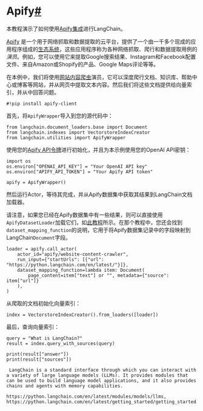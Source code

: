 

Apify[#](#apify "Permalink to this headline")
=============================================

本教程演示了如何使用[Apify集成](../../../../ecosystem/apify)进行LangChain。

[Apify](https://apify.com) 是一个用于网络抓取和数据提取的云平台，提供了一个由一千多个现成的应用程序组成的[生态系统](https://apify.com/store)，这些应用程序称为各种网络抓取、爬行和数据提取用例的*演员*。例如，您可以使用它来提取Google搜索结果、Instagram和Facebook配置文件、来自Amazon或Shopify的产品、Google Maps评论等等。

在本例中，我们将使用[网站内容爬虫](https://apify.com/apify/website-content-crawler)演员，它可以深度爬行文档、知识库、帮助中心或博客等网站，并从网页中提取文本内容。然后我们将这些文档提供给向量索引，并从中回答问题。

```
#!pip install apify-client

```

首先，将`ApifyWrapper`导入到您的源代码中：

```
from langchain.document_loaders.base import Document
from langchain.indexes import VectorstoreIndexCreator
from langchain.utilities import ApifyWrapper

```

使用您的[Apify API令牌](https://console.apify.com/account/integrations)进行初始化，并且为本示例使用您的OpenAI API密钥：

```
import os
os.environ["OPENAI_API_KEY"] = "Your OpenAI API key"
os.environ["APIFY_API_TOKEN"] = "Your Apify API token"

apify = ApifyWrapper()

```

然后运行Actor，等待其完成，并从Apify数据集中获取其结果到LangChain文档加载器。

请注意，如果您已经在Apify数据集中有一些结果，则可以直接使用`ApifyDatasetLoader`加载它们，如[此教程](../../../indexes/document_loaders/examples/apify_dataset)所示。在那个教程中，您还会找到`dataset_mapping_function`的说明，它用于将Apify数据集记录中的字段映射到LangChain`Document`字段。

```
loader = apify.call_actor(
    actor_id="apify/website-content-crawler",
    run_input={"startUrls": [{"url": "https://python.langchain.com/en/latest/"}]},
    dataset_mapping_function=lambda item: Document(
        page_content=item["text"] or "", metadata={"source": item["url"]}
    ),
)

```

从爬取的文档初始化向量索引：

```
index = VectorstoreIndexCreator().from_loaders([loader])

```

最后，查询向量索引：

```
query = "What is LangChain?"
result = index.query_with_sources(query)

```

```
print(result["answer"])
print(result["sources"])

```

```
 LangChain is a standard interface through which you can interact with a variety of large language models (LLMs). It provides modules that can be used to build language model applications, and it also provides chains and agents with memory capabilities.

https://python.langchain.com/en/latest/modules/models/llms, https://python.langchain.com/en/latest/getting_started/getting_started

```

